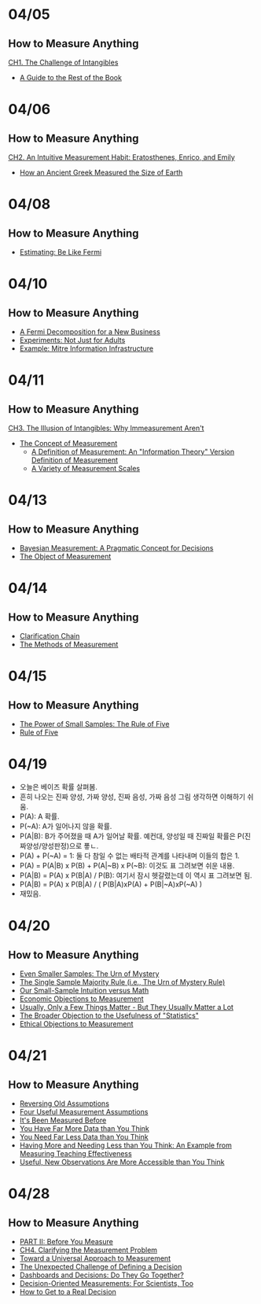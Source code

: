 
# 04/05

## How to Measure Anything

[CH1. The Challenge of Intangibles](https://github.com/codehumane/what-i-learned/blob/master/book/htma-3e/README.md#ch1-the-challenge-of-intangibles)

- [A Guide to the Rest of the Book](https://github.com/codehumane/what-i-learned/blob/master/book/htma-3e/README.md#a-guide-to-the-rest-of-the-book)

# 04/06

## How to Measure Anything

[CH2. An Intuitive Measurement Habit: Eratosthenes, Enrico, and Emily](https://github.com/codehumane/what-i-learned/blob/master/book/htma-3e/README.md#ch2-an-intuitive-measurement-habit-eratosthenes-enrico-and-emily)

- [How an Ancient Greek Measured the Size of Earth](https://github.com/codehumane/what-i-learned/blob/master/book/htma-3e/README.md#how-an-ancient-greek-measured-the-size-of-earth)

# 04/08

## How to Measure Anything

- [Estimating: Be Like Fermi](https://github.com/codehumane/what-i-learned/blob/master/book/htma-3e/README.md#estimating-be-like-fermi)

# 04/10

## How to Measure Anything

- [A Fermi Decomposition for a New Business](https://github.com/codehumane/what-i-learned/blob/master/book/htma-3e/README.md#a-fermi-decomposition-for-a-new-business)
- [Experiments: Not Just for Adults](https://github.com/codehumane/what-i-learned/blob/master/book/htma-3e/README.md#experiments-not-just-for-adults)
- [Example: Mitre Information Infrastructure](https://github.com/codehumane/what-i-learned/blob/master/book/htma-3e/README.md#example-mitre-information-infrastructure)

# 04/11

## How to Measure Anything

[CH3. The Illusion of Intangibles: Why Immeasurement Aren't](https://github.com/codehumane/what-i-learned/blob/master/book/htma-3e/README.md#ch3-the-illusion-of-intangibles-why-immeasurables-arent)

- [The Concept of Measurement](https://github.com/codehumane/what-i-learned/blob/master/book/htma-3e/README.md#the-concept-of-measurement)
  - [A Definition of Measurement: An "Information Theory" Version Definition of Measurement](https://github.com/codehumane/what-i-learned/blob/master/book/htma-3e/README.md#a-definition-of-measuarement-an-information-theory-version-definition-of-measurement)
  - [A Variety of Measurement Scales](https://github.com/codehumane/what-i-learned/blob/master/book/htma-3e/README.md#a-variety-of-measurement-scales)

# 04/13

## How to Measure Anything

- [Bayesian Measurement: A Pragmatic Concept for Decisions](https://github.com/codehumane/what-i-learned/blob/master/book/htma-3e/README.md#bayesian-measurement-a-pragmatic-concept-for-decisions)
- [The Object of Measurement](https://github.com/codehumane/what-i-learned/blob/master/book/htma-3e/README.md#the-object-of-measurement)

# 04/14

## How to Measure Anything

- [Clarification Chain](https://github.com/codehumane/what-i-learned/blob/master/book/htma-3e/README.md#clarification-chain)
- [The Methods of Measurement](https://github.com/codehumane/what-i-learned/blob/master/book/htma-3e/README.md#the-methods-of-measurement)

# 04/15

## How to Measure Anything

- [The Power of Small Samples: The Rule of Five](https://github.com/codehumane/what-i-learned/blob/master/book/htma-3e/README.md#the-power-of-small-samples-the-rule-of-five)
- [Rule of Five](https://github.com/codehumane/what-i-learned/blob/master/book/htma-3e/README.md#rule-of-five)

# 04/19

- 오늘은 베이즈 확률 살펴봄.
- 흔히 나오는 진짜 양성, 가짜 양성, 진짜 음성, 가짜 음성 그림 생각하면 이해하기 쉬움.
- P(A): A 확률.
- P(~A): A가 일어나지 않을 확률.
- P(A|B): B가 주어졌을 때 A가 일어날 확률. 예컨대, 양성일 때 진짜일 확률은 P(진짜양성/양성판정)으로 푷ㄴ.
- P(A) + P(~A) = 1: 둘 다 참일 수 없는 배타적 관계를 나타내며 이들의 합은 1.
- P(A) = P(A|B) x P(B) + P(A|~B) x P(~B): 이것도 표 그려보면 쉬운 내용.
- P(A|B) = P(A) x P(B|A) / P(B): 여기서 잠시 헷갈렸는데 이 역시 표 그려보면 됨.
- P(A|B) = P(A) x P(B|A) / ( P(B|A)xP(A) + P(B|~A)xP(~A) )
- 재밌음.

# 04/20

## How to Measure Anything

- [Even Smaller Samples: The Urn of Mystery](https://github.com/codehumane/what-i-learned/blob/master/book/htma-3e/README.md#even-smaller-samples-the-urn-of-mystery)
- [The Single Sample Majority Rule (i.e., The Urn of Mystery Rule)](https://github.com/codehumane/what-i-learned/blob/master/book/htma-3e/README.md#the-single-sample-majority-rule-ie-the-urn-of-mystery-rule)
- [Our Small-Sample Intuition versus Math](https://github.com/codehumane/what-i-learned/blob/master/book/htma-3e/README.md#our-small-sample-intuition-versus-math)
- [Economic Objections to Measurement](https://github.com/codehumane/what-i-learned/blob/master/book/htma-3e/README.md#economic-objections-to-measurement)
- [Usually, Only a Few Things Matter - But They Usually Matter a Lot](https://github.com/codehumane/what-i-learned/blob/master/book/htma-3e/README.md#usually-only-a-few-things-matter---but-they-usually-matter-a-lot)
- [The Broader Objection to the Usefulness of "Statistics"](https://github.com/codehumane/what-i-learned/blob/master/book/htma-3e/README.md#the-broader-objection-to-the-usefulness-of-statistics)
- [Ethical Objections to Measurement](https://github.com/codehumane/what-i-learned/blob/master/book/htma-3e/README.md#ethical-objections-to-measurement)

# 04/21

## How to Measure Anything

- [Reversing Old Assumptions](https://github.com/codehumane/what-i-learned/blob/master/book/htma-3e/README.md#reversing-old-assumptions)
- [Four Useful Measurement Assumptions](https://github.com/codehumane/what-i-learned/blob/master/book/htma-3e/README.md#four-useful-measurement-assumptions)
- [It's Been Measured Before](https://github.com/codehumane/what-i-learned/blob/master/book/htma-3e/README.md#its-been-measured-before)
- [You Have Far More Data than You Think](https://github.com/codehumane/what-i-learned/blob/master/book/htma-3e/README.md#you-have-far-more-data-than-you-think)
- [You Need Far Less Data than You Think](https://github.com/codehumane/what-i-learned/blob/master/book/htma-3e/README.md#you-need-far-less-data-than-you-think)
- [Having More and Needing Less than You Think: An Example from Measuring Teaching Effectiveness](https://github.com/codehumane/what-i-learned/blob/master/book/htma-3e/README.md#having-more-and-needing-less-than-you-think-an-example-from-measuring-teaching-effectiveness)
- [Useful, New Observations Are More Accessible than You Think](https://github.com/codehumane/what-i-learned/blob/master/book/htma-3e/README.md#useful-new-observations-are-more-accessible-than-you-think)

# 04/28

## How to Measure Anything

- [PART II: Before You Measure](https://github.com/codehumane/what-i-learned/blob/master/book/htma-3e/README.md#part-ii-before-you-measure)
- [CH4. Clarifying the Measurement Problem](https://github.com/codehumane/what-i-learned/blob/master/book/htma-3e/README.md#ch4-clarifying-the-measurement-problem)
- [Toward a Universal Approach to Measurement](https://github.com/codehumane/what-i-learned/blob/master/book/htma-3e/README.md#toward-a-universal-approach-to-measurement)
- [The Unexpected Challenge of Defining a Decision](https://github.com/codehumane/what-i-learned/blob/master/book/htma-3e/README.md#the-unexpected-challenge-of-defining-a-decision)
- [Dashboards and Decisions: Do They Go Together?](https://github.com/codehumane/what-i-learned/blob/master/book/htma-3e/README.md#dashboards-and-decisions-do-they-go-together)
- [Decision-Oriented Measurements: For Scientists, Too](https://github.com/codehumane/what-i-learned/blob/master/book/htma-3e/README.md#decision-oriented-measurements-for-scientists-too)
- [How to Get to a Real Decision](https://github.com/codehumane/what-i-learned/blob/master/book/htma-3e/README.md#how-to-get-to-a-real-decision)
